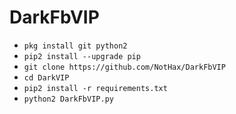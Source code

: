 # DarkFbVIP


<ul>
<li><code>pkg install git python2</code></li>
<li><code>pip2 install --upgrade pip</code></li>
<li><code>git clone https://github.com/NotHax/DarkFbVIP</code></li>
<li><code>cd DarkVIP</code></li>
<li><code>pip2 install -r requirements.txt</code></li>
<li><code>python2 DarkFbVIP.py</code></li>
</ul>
<br />
<br />
